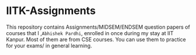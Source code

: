 # IITK-Assignments
This repository contains Assignments/MIDSEM/ENDSEM question papers of courses that I ,```Abhishek Pardhi```, enrolled in once during my stay at IIT Kanpur. Most of them are from CSE courses. You can use them to practice for your exams/ in general learning.
